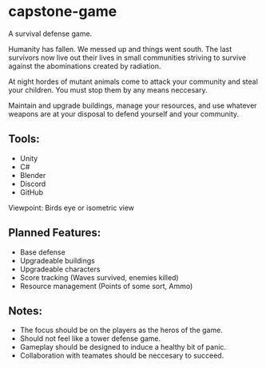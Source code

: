 # capstone-game
A survival defense game.

Humanity has fallen. We messed up and things went south. The last survivors now live out their lives in small communities striving to survive against the abominations created by radiation.

At night hordes of mutant animals come to attack your community and steal your children. You must stop them by any means neccesary. 

Maintain and upgrade buildings, manage your resources, and use whatever weapons are at your disposal to defend yourself and your community.

## Tools:
- Unity
- C#
- Blender
- Discord
- GitHub

Viewpoint: Birds eye or isometric view

## Planned Features:
- Base defense
- Upgradeable buildings
- Upgradeable characters
- Score tracking (Waves survived, enemies killed)
- Resource management (Points of some sort, Ammo)


## Notes:
- The focus should be on the players as the heros of the game.
- Should not feel like a tower defense game.
- Gameplay should be designed to induce a healthy bit of panic.
- Collaboration with teamates should be neccesary to succeed.
